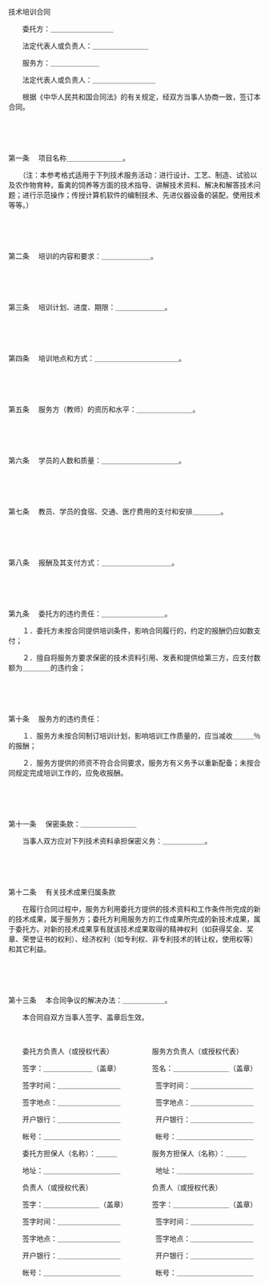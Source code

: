 



技术培训合同



 

　　委托方：＿＿＿＿＿＿＿＿＿

　　法定代表人或负责人：＿＿＿＿＿＿＿＿

　　服务方：＿＿＿＿＿＿＿

　　法定代表人或负责人：＿＿＿＿＿＿＿＿＿　　

　　根据《中华人民共和国合同法》的有关规定，经双方当事人协商一致，签订本合同。

　　

　　

第一条
　项目名称＿＿＿＿＿＿＿＿。

　　（注：本参考格式适用于下列技术服务活动：进行设计、工艺、制造、试验以及农作物育种，畜禽的饲养等方面的技术指导、讲解技术资料、解决和解答技术问题；进行示范操作；传授计算机软件的编制技术、先进仪器设备的装配，使用技术等等。）

　　

　　

第二条
　培训的内容和要求：＿＿＿＿＿＿＿。

　　

　　

第三条
　培训计划、进度、期限：＿＿＿＿＿＿＿。

　　

　　

第四条
　培训地点和方式：＿＿＿＿＿＿＿＿＿＿＿＿。

　　

　　

第五条
　服务方（教师）的资历和水平：＿＿＿＿＿＿＿＿。

　　

　　

第六条
　学员的人数和质量：＿＿＿＿＿＿＿＿＿＿＿。

　　

　　

第七条
　教员、学员的食宿、交通、医疗费用的支付和安排＿＿＿＿。

　　

　　

第八条
　报酬及其支付方式：＿＿＿＿＿＿＿＿＿＿。

　　

　　

第九条
　委托方的违约责任：＿＿＿＿＿＿＿＿＿。

　　１．委托方未按合同提供培训条件，影响合同履行的，约定的报酬仍应如数支付；

　　２．擅自将服务方要求保密的技术资料引用、发表和提供给第三方，应支付数额为＿＿＿＿的违约金；

　　

　　

第十条
　服务方的违约责任：

　　１．服务方未按合同制订培训计划，影响培训工作质量的，应当减收＿＿＿％的报酬；

　　２．服务方提供的师资不符合合同要求，服务方有义务予以重新配备；未按合同规定完成培训工作的，应免收报酬。

　　

　　

第十一条
　保密条款：＿＿＿＿＿＿＿＿

　　当事人双方应对下列技术资料承担保密义务：＿＿＿＿＿＿。

　　

　　

第十二条
　有关技术成果归属条款

　　在履行合同过程中，服务方利用委托方提供的技术资料和工作条件所完成的新的技术成果，属于服务方；委托方利用服务方的工作成果所完成的新技术成果，属于委托方。对新的技术成果享有就该技术成果取得的精神权利（如获得奖金、奖章、荣誉证书的权利）、经济权利（如专利权、非专利技术的转让权，使用权等）和其它利益。

　　

　　

第十三条
　本合同争议的解决办法：＿＿＿＿＿＿。

　　本合同自双方当事人签字、盖章后生效。　　

　　

　　委托方负责人（或授权代表）　　　　　　服务方负责人（或授权代表）

　　签字：＿＿＿＿＿＿＿（盖章）　　　　　签名：＿＿＿＿＿＿＿＿（盖章）

　　签字时间：＿＿＿＿＿＿＿＿＿　　　　　签字时间：＿＿＿＿＿＿＿＿＿

　　签字地点：＿＿＿＿＿＿＿＿＿　　　　　签字地点：＿＿＿＿＿＿＿＿＿

　　开户银行：＿＿＿＿＿＿＿＿＿　　　　　开户银行：＿＿＿＿＿＿＿＿＿

　　帐号：＿＿＿＿＿＿＿＿＿＿＿　　　　　帐号：＿＿＿＿＿＿＿＿＿＿＿

　　委托方担保人（名称）：＿＿＿　　　　　服务方担保人（名称）：＿＿＿

　　地址：＿＿＿＿＿＿＿＿＿＿＿　　　　　地址：＿＿＿＿＿＿＿＿＿＿＿

　　负责人（或授权代表）　　　　　　　　　负责人（或授权代表）

　　签字：＿＿＿＿＿＿＿＿（盖章）　　　　签字：＿＿＿＿＿＿＿＿（盖章）

　　签字时间：＿＿＿＿＿＿＿＿＿　　　　　签字时间：＿＿＿＿＿＿＿＿＿

　　签字地点：＿＿＿＿＿＿＿＿＿　　　　　签字地点：＿＿＿＿＿＿＿＿＿

　　开户银行：＿＿＿＿＿＿＿＿＿　　　　　开户银行：＿＿＿＿＿＿＿＿＿

　　帐号：＿＿＿＿＿＿＿＿＿＿＿　　　　　帐号：＿＿＿＿＿＿＿＿＿＿＿